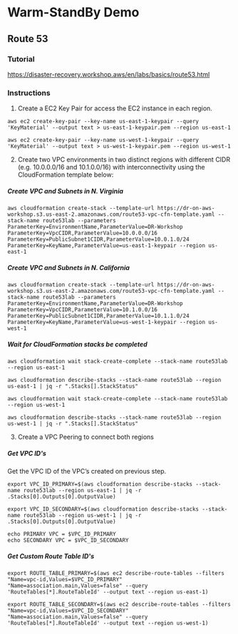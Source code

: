 # Warm-StandBy Demo

## Route 53

### Tutorial 

https://disaster-recovery.workshop.aws/en/labs/basics/route53.html

### Instructions

1. Create a EC2 Key Pair for access the EC2 instance in each region.
   
```
aws ec2 create-key-pair --key-name us-east-1-keypair --query 'KeyMaterial' --output text > us-east-1-keypair.pem --region us-east-1

aws ec2 create-key-pair --key-name us-west-1-keypair --query 'KeyMaterial' --output text > us-west-1-keypair.pem --region us-west-1
```

2. Create two VPC environments in two distinct regions with different CIDR (e.g. 10.0.0.0/16 and 10.1.0.0/16) with interconnectivity using the CloudFormation template below:

##### Create VPC and Subnets in N. Virginia 
```
aws cloudformation create-stack --template-url https://dr-on-aws-workshop.s3.us-east-2.amazonaws.com/route53-vpc-cfn-template.yaml --stack-name route53lab --parameters ParameterKey=EnvironmentName,ParameterValue=DR-Workshop ParameterKey=VpcCIDR,ParameterValue=10.0.0.0/16 ParameterKey=PublicSubnet1CIDR,ParameterValue=10.0.1.0/24 ParameterKey=KeyName,ParameterValue=us-east-1-keypair --region us-east-1
```

##### Create VPC and Subnets in N. California
```
aws cloudformation create-stack --template-url https://dr-on-aws-workshop.s3.us-east-2.amazonaws.com/route53-vpc-cfn-template.yaml --stack-name route53lab --parameters ParameterKey=EnvironmentName,ParameterValue=DR-Workshop ParameterKey=VpcCIDR,ParameterValue=10.1.0.0/16 ParameterKey=PublicSubnet1CIDR,ParameterValue=10.1.1.0/24 ParameterKey=KeyName,ParameterValue=us-west-1-keypair --region us-west-1
```

##### Wait for CloudFormation stacks be completed
```
aws cloudformation wait stack-create-complete --stack-name route53lab --region us-east-1

aws cloudformation describe-stacks --stack-name route53lab --region us-east-1 | jq -r ".Stacks[].StackStatus"

aws cloudformation wait stack-create-complete --stack-name route53lab --region us-west-1

aws cloudformation describe-stacks --stack-name route53lab --region us-west-1 | jq -r ".Stacks[].StackStatus"
```

3. Create a VPC Peering to connect both regions

##### Get VPC ID's  
Get the VPC ID of the VPC’s created on previous step.

```
export VPC_ID_PRIMARY=$(aws cloudformation describe-stacks --stack-name route53lab --region us-east-1 | jq -r .Stacks[0].Outputs[0].OutputValue)

export VPC_ID_SECONDARY=$(aws cloudformation describe-stacks --stack-name route53lab --region us-west-1 | jq -r .Stacks[0].Outputs[0].OutputValue)

echo PRIMARY VPC = $VPC_ID_PRIMARY
echo SECONDARY VPC = $VPC_ID_SECONDARY
```

##### Get Custom Route Table ID's
```
export ROUTE_TABLE_PRIMARY=$(aws ec2 describe-route-tables --filters "Name=vpc-id,Values=$VPC_ID_PRIMARY" "Name=association.main,Values=false" --query 'RouteTables[*].RouteTableId' --output text --region us-east-1)

export ROUTE_TABLE_SECONDARY=$(aws ec2 describe-route-tables --filters "Name=vpc-id,Values=$VPC_ID_SECONDARY" "Name=association.main,Values=false" --query 'RouteTables[*].RouteTableId' --output text --region us-west-1)  
```